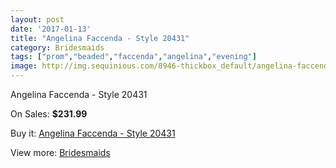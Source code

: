 ```yaml
---
layout: post
date: '2017-01-13'
title: "Angelina Faccenda - Style 20431"
category: Bridesmaids
tags: ["prom","beaded","faccenda","angelina","evening"]
image: http://img.sequinious.com/8946-thickbox_default/angelina-faccenda-style-20431.jpg
---
```

Angelina Faccenda - Style 20431

On Sales: **$231.99**
<a href="https://www.sequinious.com/bridesmaids/3829-angelina-faccenda-style-20431.html"><amp-img layout="responsive" width="600" height="600" src="//img.sequinious.com/8946-thickbox_default/angelina-faccenda-style-20431.jpg" alt="Angelina Faccenda - Style 20431 0" /></a>
<a href="https://www.sequinious.com/bridesmaids/3829-angelina-faccenda-style-20431.html"><amp-img layout="responsive" width="600" height="600" src="//img.sequinious.com/8947-thickbox_default/angelina-faccenda-style-20431.jpg" alt="Angelina Faccenda - Style 20431 1" /></a>

Buy it: [Angelina Faccenda - Style 20431](https://www.sequinious.com/bridesmaids/3829-angelina-faccenda-style-20431.html "Angelina Faccenda - Style 20431")

View more: [Bridesmaids](https://www.sequinious.com/3-bridesmaids "Bridesmaids")